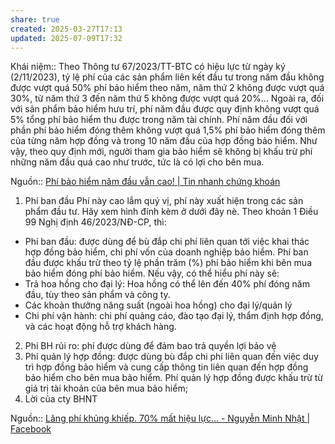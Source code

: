 ```yaml
---
share: true
created: 2025-03-27T17:13
updated: 2025-07-09T17:32
---
```

Khái niệm:: 
Theo Thông tư 67/2023/TT-BTC có hiệu lực từ ngày ký (2/11/2023), tỷ lệ phí của các sản phẩm liên kết đầu tư trong năm đầu không được vượt quá 50% phí bảo hiểm theo năm, năm thứ 2 không được vượt quá 30%, từ năm thứ 3 đến năm thứ 5 không được vượt quá 20%… Ngoài ra, đối với sản phẩm bảo hiểm hưu trí, phí năm đầu được quy định không vượt quá 5% tổng phí bảo hiểm thu được trong năm tài chính. Phí năm đầu đối với phần phí bảo hiểm đóng thêm không vượt quá 1,5% phí bảo hiểm đóng thêm của từng năm hợp đồng và trong 10 năm đầu của hợp đồng bảo hiểm. Như vậy, theo quy định mới, người tham gia bảo hiểm sẽ không bị khấu trừ phí những năm đầu quá cao như trước, tức là có lợi cho bên mua.

Nguồn:: [Phí bảo hiểm năm đầu vẫn cao! \| Tin nhanh chứng khoán](https://www.tinnhanhchungkhoan.vn/phi-bao-hiem-nam-dau-van-cao-post347443.html)

1. Phí ban đầu
Phí này cao lắm quý vị, phí này xuất hiện trong các sản phẩm đầu tư. Hãy xem hình đính kèm ở dưới đây nè.
Theo khoản 1 Điều 99 Nghị định 46/2023/NĐ-CP, thì:
- Phí ban đầu: được dùng để bù đắp chi phí liên quan tới việc khai thác hợp đồng bảo hiểm, chi phí vốn của doanh nghiệp bảo hiểm. Phí ban đầu được khấu trừ theo tỷ lệ phần trăm (%) phí bảo hiểm khi bên mua bảo hiểm đóng phí bảo hiểm.
Nếu vậy, có thể hiểu phí này sẽ:
- Trả hoa hồng cho đại lý: Hoa hồng có thể lên đến 40% phí đóng năm đầu, tùy theo sản phẩm và công ty.
- Các khoản thưởng năng suất (ngoài hoa hồng) cho đại lý/quản lý
- Chi phí vận hành: chi phí quảng cáo, đào tạo đại lý, thẩm định hợp đồng, và các hoạt động hỗ trợ khách hàng.
2. Phí BH rủi ro: phí được dùng để đảm bao trả quyền lợi bảo vệ
3. Phí quản lý hợp đồng: được dùng bù đắp chi phí liên quan đến việc duy trì hợp đồng bảo hiểm và cung cấp thông tin liên quan đến hợp đồng bảo hiểm cho bên mua bảo hiểm. Phí quản lý hợp đồng được khấu trừ từ giá trị tài khoản của bên mua bảo hiểm;
4. Lời của cty BHNT

Nguồn:: [Lãng phí khủng khiếp. 70% mất hiệu lực... - Nguyễn Minh Nhật \| Facebook](https://www.facebook.com/nmtahn/posts/pfbid0wxChGzxVRZF21Y4ZUz4WH5yHpF6ZPXRtS3q5heauvDRcKA9dPTjnZnNSvrg7hf8Vl?comment_id=1634904133827303)
